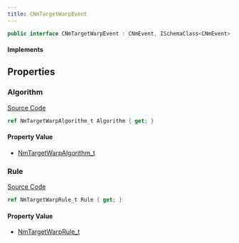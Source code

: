```yaml
---
title: CNmTargetWarpEvent
---
```


```csharp
public interface CNmTargetWarpEvent : CNmEvent, ISchemaClass<CNmEvent>, ISchemaClass<CNmTargetWarpEvent>, ISchemaField, ISchemaClass, INativeHandle
```

#### Implements

## Properties

### Algorithm

[Source Code](https://github.com/swiftly-solution/swiftlys2/blob/main/managed/src/SwiftlyS2.Generated/Schemas/Interfaces/CNmTargetWarpEvent.cs#L19)

```csharp
ref NmTargetWarpAlgorithm_t Algorithm { get; }
```

#### Property Value

- [NmTargetWarpAlgorithm_t](/docs/api/shared/schemadefinitions/nmtargetwarpalgorithm_t)

### Rule

[Source Code](https://github.com/swiftly-solution/swiftlys2/blob/main/managed/src/SwiftlyS2.Generated/Schemas/Interfaces/CNmTargetWarpEvent.cs#L17)

```csharp
ref NmTargetWarpRule_t Rule { get; }
```

#### Property Value

- [NmTargetWarpRule_t](/docs/api/shared/schemadefinitions/nmtargetwarprule_t)

